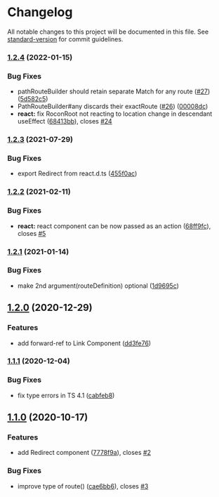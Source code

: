 # Changelog

All notable changes to this project will be documented in this file. See [standard-version](https://github.com/conventional-changelog/standard-version) for commit guidelines.

### [1.2.4](https://github.com/uhyo/rocon/compare/v1.2.3...v1.2.4) (2022-01-15)


### Bug Fixes

* pathRouteBuilder should retain separate Match for any route ([#27](https://github.com/uhyo/rocon/issues/27)) ([5d582c5](https://github.com/uhyo/rocon/commit/5d582c5c46242e26c2be60aef1fc45aba0adc15c))
* PathRouteBuilder#any discards their exactRoute ([#26](https://github.com/uhyo/rocon/issues/26)) ([00008dc](https://github.com/uhyo/rocon/commit/00008dc7af1903c72db83e7ff1a38aab027ad26c))
* **react:** fix RoconRoot not reacting to location change in descendant useEffect ([68413bb](https://github.com/uhyo/rocon/commit/68413bb1b9050df11653a336e56f952dcf175137)), closes [#24](https://github.com/uhyo/rocon/issues/24)

### [1.2.3](https://github.com/uhyo/rocon/compare/v1.2.2...v1.2.3) (2021-07-29)


### Bug Fixes

* export Redirect from react.d.ts ([455f0ac](https://github.com/uhyo/rocon/commit/455f0ac3501421faf5777d413c5e73724db9b951))

### [1.2.2](https://github.com/uhyo/rocon/compare/v1.2.1...v1.2.2) (2021-02-11)


### Bug Fixes

* **react:** react component can be now passed as an action ([68ff9fc](https://github.com/uhyo/rocon/commit/68ff9fc1723e409a407d706d81ce85bd0c731394)), closes [#5](https://github.com/uhyo/rocon/issues/5)

### [1.2.1](https://github.com/uhyo/rocon/compare/v1.2.0...v1.2.1) (2021-01-14)


### Bug Fixes

* make 2nd argument(routeDefinition) optional ([1d9695c](https://github.com/uhyo/rocon/commit/1d9695ca9979fdc7203367d10db4fece42338a4c))

## [1.2.0](https://github.com/uhyo/rocon/compare/v1.1.1...v1.2.0) (2020-12-29)


### Features

* add forward-ref to Link Component ([dd3fe76](https://github.com/uhyo/rocon/commit/dd3fe76752519f24a03c4946c0cc5a6129eebcfe))

### [1.1.1](https://github.com/uhyo/rocon/compare/v1.1.0...v1.1.1) (2020-12-04)


### Bug Fixes

* fix type errors in TS 4.1 ([cabfeb8](https://github.com/uhyo/rocon/commit/cabfeb8b9d715f040b04925f4ffed91296a7ebfa))

## [1.1.0](https://github.com/uhyo/rocon/compare/v1.0.0...v1.1.0) (2020-10-17)


### Features

* add Redirect component ([7778f9a](https://github.com/uhyo/rocon/commit/7778f9a81522ff8664632cf308241249d9e49ab9)), closes [#2](https://github.com/uhyo/rocon/issues/2)


### Bug Fixes

* improve type of route() ([cae6bb6](https://github.com/uhyo/rocon/commit/cae6bb658f2171e30d1d307b6a1ef7470c235f94)), closes [#3](https://github.com/uhyo/rocon/issues/3)
